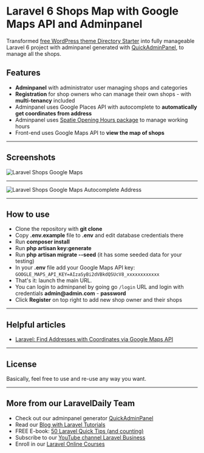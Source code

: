 # Laravel 6 Shops Map with Google Maps API and Adminpanel

Transformed [free WordPress theme Directory Starter](https://wpgeodirectory.com/downloads/directory-starter/) into fully manageable Laravel 6 project with adminpanel generated with [QuickAdminPanel](https://quickadminpanel.com), 
to manage all the shops.

## Features

- __Adminpanel__ with administrator user managing shops and categories
- __Registration__ for shop owners who can manage their own shops - with __multi-tenancy__ included
- Adminpanel uses Google Places API with autocomplete to __automatically get coordinates from address__
- Adminpanel uses [Spatie Opening Hours package](https://github.com/spatie/opening-hours) to manage working hours
- Front-end uses Google Maps API to __view the map of shops__


- - - - -

## Screenshots 

![Laravel Shops Google Maps](https://laraveldaily.com/wp-content/uploads/2019/12/Screen-Shot-2019-12-11-at-10.58.07-AM.png)

- - - - -

![Laravel Shops Google Maps Autocomplete Address](https://laraveldaily.com/wp-content/uploads/2019/12/Screen-Shot-2019-12-11-at-11.00.12-AM.png)

- - - - -

## How to use

- Clone the repository with __git clone__
- Copy __.env.example__ file to __.env__ and edit database credentials there
- Run __composer install__
- Run __php artisan key:generate__
- Run __php artisan migrate --seed__ (it has some seeded data for your testing)
- In your __.env__ file add your Google Maps API key: `GOOGLE_MAPS_API_KEY=AIzaSyBi2dVBkdQSUcV8_xxxxxxxxxxxx`
- That's it: launch the main URL. 
- You can login to adminpanel by going go `/login` URL and login with credentials __admin@admin.com__ - __password__
- Click __Register__ on top right to add new shop owner and their shops


- - - - -

## Helpful articles

- [Laravel: Find Addresses with Coordinates via Google Maps API](https://laraveldaily.com/laravel-find-addresses-with-coordinates-via-google-maps-api/)


- - - - -

## License

Basically, feel free to use and re-use any way you want.

- - - - -

## More from our LaravelDaily Team

- Check out our adminpanel generator [QuickAdminPanel](https://quickadminpanel.com)
- Read our [Blog with Laravel Tutorials](https://laraveldaily.com)
- FREE E-book: [50 Laravel Quick Tips (and counting)](https://laraveldaily.com/free-e-book-40-laravel-quick-tips-and-counting/)
- Subscribe to our [YouTube channel Laravel Business](https://www.youtube.com/channel/UCTuplgOBi6tJIlesIboymGA)
- Enroll in our [Laravel Online Courses](https://laraveldaily.teachable.com/)
